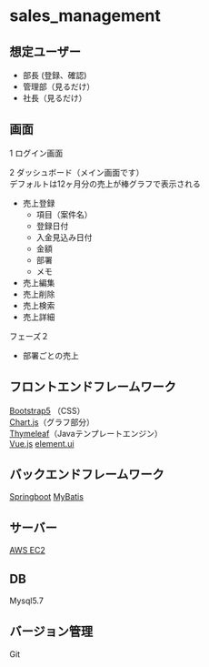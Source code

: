 # sales_management

## 想定ユーザー
- 部長 (登録、確認)
- 管理部（見るだけ）
- 社長（見るだけ）

## 画面
1 ログイン画面

2 ダッシュボード（メイン画面です）  
デフォルトは12ヶ月分の売上が棒グラフで表示される
- 売上登録
	- 項目（案件名）
	- 登録日付
	- 入金見込み日付
	- 金額
	- 部署
	- メモ
- 売上編集
- 売上削除
- 売上検索
- 売上詳細
	
フェーズ２
- 部署ごとの売上


## フロントエンドフレームワーク
[Bootstrap5](https://v5.getbootstrap.com/) （CSS）  
[Chart.js](https://www.chartjs.org/)（グラフ部分）  
[Thymeleaf](https://www.thymeleaf.org/doc/tutorials/3.0/usingthymeleaf_ja.html)（Javaテンプレートエンジン）   
[Vue.js](https://jp.vuejs.org/index.html)
[element.ui](https://element.eleme.io/#/en-US)

## バックエンドフレームワーク
[Springboot](https://spring.pleiades.io/spring-boot/docs/current/reference/html/getting-started.html)
[MyBatis](https://mybatis.org/mybatis-3/ja/index.html)

## サーバー
[AWS EC2](https://aws.amazon.com/jp/ec2/)

## DB
Mysql5.7  

## バージョン管理
Git

